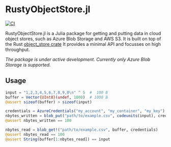 # RustyObjectStore.jl

[![CI](https://github.com/RelationalAI/RustyObjectStore.jl/actions/workflows/CI.yml/badge.svg)](https://github.com/RelationalAI/RustyObjectStore.jl/actions/workflows/CI.yml)

RustyObjectStore.jl is a Julia package for getting and putting data in cloud object stores,
such as Azure Blob Storage and AWS S3.
It is built on top of the Rust [object_store crate](https://docs.rs/object_store/)
It provides a minimal API and focusses on high throughput.

_The package is under active development. Currently only Azure Blob Storage is supported._

## Usage

```julia
input = "1,2,3,4,5,6,7,8,9,0\n" ^ 5  #  100 B
buffer = Vector{UInt8}(undef, 1000)  # 1000 B
@assert sizeof(buffer) > sizeof(input)

credentials = AzureCredentials("my_account", "my_container", "my_key")
nbytes_written = blob_put("path/to/example.csv", codeunits(input), credentials)
@assert nbytes_written == 100

nbytes_read = blob_get!("path/to/example.csv", buffer, credentials)
@assert nbytes_read == 100
@assert String(buffer[1:nbytes_read]) == input
```
